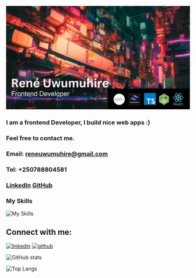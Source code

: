 <img src="public/Rene-uwumuhire.png" alt="Banner Image" width=1000 >

### I am a frontend Developer, I build nice web apps :)
### Feel free to contact me. 
### Email: **reneuwumuhire@gmail.com** 
### Tel: **+250788804581** 
### [LinkedIn](https://www.linkedin.com/in/reneuwumuhire/) [GitHub](https://github.com/Reneuwumuhire/) 
### My Skills 
![My Skills](https://skillicons.dev/icons?i=js,ts,tailwind,react,next,git,github,)

## Connect with me:
[![linkedin](https://skillicons.dev/icons?i=linkedin)](https://www.linkedin.com/in/reneuwumuhire/)
[![github](https://skillicons.dev/icons?i=github)](https://github.com/Reneuwumuhire/)

![GitHub stats](https://github-readme-stats.vercel.app/api?username=Reneuwumuhire&show_icons=true&theme=tokyonight)

![Top Langs](https://github-readme-stats.vercel.app/api/top-langs/?username=Reneuwumuhire&theme=tokyonight)

<!--
**GlenMac90/GlenMac90** is a ✨ _special_ ✨ repository because its `README.md` (this file) appears on your GitHub profile.

Here are some ideas to get you started:

- 🔭 I’m currently working on ...
- 🌱 I’m currently learning ...
- 👯 I’m looking to collaborate on ...
- 🤔 I’m looking for help with ...
- 💬 Ask me about ...
- 📫 How to reach me: ...
- 😄 Pronouns: ...
- ⚡ Fun fact: ...
-->